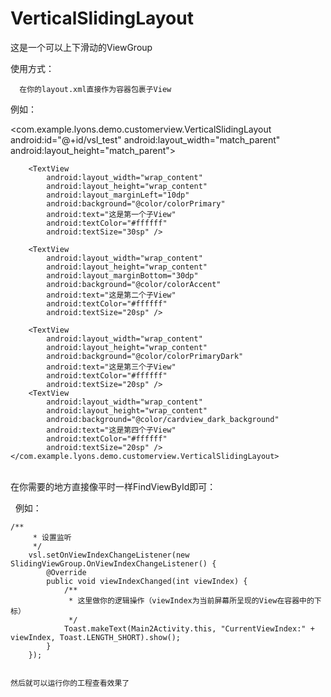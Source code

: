 # VerticalSlidingLayout
这是一个可以上下滑动的ViewGroup

使用方式：

      在你的layout.xml直接作为容器包裹子View

例如：

<com.example.lyons.demo.customerview.VerticalSlidingLayout
        android:id="@+id/vsl_test"
        android:layout_width="match_parent"
        android:layout_height="match_parent">

        <TextView
            android:layout_width="wrap_content"
            android:layout_height="wrap_content"
            android:layout_marginLeft="10dp"
            android:background="@color/colorPrimary"
            android:text="这是第一个子View"
            android:textColor="#ffffff"
            android:textSize="30sp" />

        <TextView
            android:layout_width="wrap_content"
            android:layout_height="wrap_content"
            android:layout_marginBottom="30dp"
            android:background="@color/colorAccent"
            android:text="这是第二个子View"
            android:textColor="#ffffff"
            android:textSize="20sp" />

        <TextView
            android:layout_width="wrap_content"
            android:layout_height="wrap_content"
            android:background="@color/colorPrimaryDark"
            android:text="这是第三个子View"
            android:textColor="#ffffff"
            android:textSize="20sp" />
        <TextView
            android:layout_width="wrap_content"
            android:layout_height="wrap_content"
            android:background="@color/cardview_dark_background"
            android:text="这是第四个子View"
            android:textColor="#ffffff"
            android:textSize="20sp" />
    </com.example.lyons.demo.customerview.VerticalSlidingLayout>
    
        
        在你需要的地方直接像平时一样FindViewById即可：
    
    例如：
    
    /**
         * 设置监听
         */
        vsl.setOnViewIndexChangeListener(new SlidingViewGroup.OnViewIndexChangeListener() {
            @Override
            public void viewIndexChanged(int viewIndex) {
                /**
                 * 这里做你的逻辑操作（viewIndex为当前屏幕所呈现的View在容器中的下标）
                 */
                Toast.makeText(Main2Activity.this, "CurrentViewIndex:" + viewIndex, Toast.LENGTH_SHORT).show();
            }
        });
        
        
    然后就可以运行你的工程查看效果了
